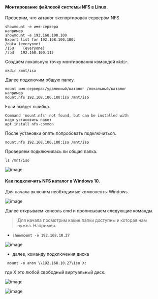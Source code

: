 #### Монтирование файловой системы NFS в Linux.

Проверим, что каталог экспортирован сервером NFS.

```
showmount -e имя-сервера
например
showmount -e 192.168.100.100
Export list for 192.168.100.100:
/data (everyone)
/ISO    (everyone)
/zbd   192.168.100.115
```

Создаём локальную точку монтирования командой ``mkdir``.
```
mkdir /mnt/iso
```
Далее подключим общую папку.

```
mount имя-сервера:/удаленный/каталог /локальный/каталог
например
mount.nfs 192.168.100.100:iso /mnt/iso
```
Если выйдет ошибка.

```
Command 'mount.nfs' not found, but can be installed with
надо установить пакет
apt install nfs-common
```
После установки опять попробовать подключиться.

```
mount.nfs 192.168.100.100:iso /mnt/iso
```

Проверяем подключилась ли общая папка.

```
ls /mnt/iso
```
![image](https://github.com/tvgVita69/Linux_begin/assets/98489171/b21046c7-cf40-44d3-a3e8-888fcde8d5d5)

#### Как подключить NFS каталог в Windows 10.

Для начала включим необходимые компоненты Windows.

![image](https://github.com/tvgVita69/Linux_begin/assets/98489171/a790f7c1-50ec-401c-a601-1e52e68a8792)

Далее открываем консоль cmd и прописываем следующие команды.

> Для начала посмотрим какие папки доступны и которая нам нужна.
> Например.
  - ``showmount -e 192.168.10.27``

![image](https://github.com/tvgVita69/Linux_begin/assets/98489171/1bedde4c-59b6-4063-a6f5-9f0af09fac4c)

  - далее, команду подключения диска
      
```  mount -o anon \\192.168.10.27\iso X: ```

где X это любой свободный виртуальный диск.

![image](https://github.com/tvgVita69/Linux_begin/assets/98489171/81106d99-5363-458e-9e08-25fc28dc7fa3)

![image](https://github.com/tvgVita69/Linux_begin/assets/98489171/ceb66d0f-be6a-49a5-b36e-2796b864bfab)

